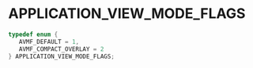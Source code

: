 # APPLICATION_VIEW_MODE_FLAGS

```C
typedef enum {
   AVMF_DEFAULT = 1,
   AVMF_COMPACT_OVERLAY = 2
} APPLICATION_VIEW_MODE_FLAGS;
```
